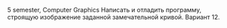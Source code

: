 
5 semester, Computer Graphics
Написать и отладить программу, строящую изображение заданной замечательной кривой.
Вариант 12.
